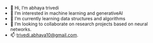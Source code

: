 - 👋 Hi, I’m abhaya trivedi
- 👀 I’m interested in machine learning and generativeAI
- 🌱 I’m currently learning data structures and algorithms
- 💞️ I’m looking to collaborate on research projects based on neural networks.
- 📫 trivedi.abhaya10@gmail.com.

<!---
abhayaaatriv/abhayaaatriv is a ✨ special ✨ repository because its `README.md` (this file) appears on your GitHub profile.
You can click the Preview link to take a look at your changes.
--->
